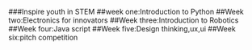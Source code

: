 ###Inspire youth in STEM
##week one:Introduction to Python
##Week two:Electronics for innovators
##Week three:Introduction to Robotics
##Week four:Java script
##Week five:Design thinking,ux,ui
##Week six:pitch competition

